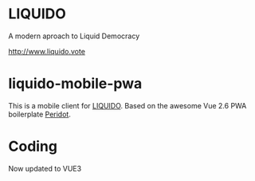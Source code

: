 # LIQUIDO

A modern aproach to Liquid Democracy

http://www.liquido.vote

# liquido-mobile-pwa

This is a mobile client for [LIQUIDO](http://www.liquido.vote). Based on the awesome Vue 2.6 PWA boilerplate [Peridot](https://github.com/Gingernaut/Peridot).

# Coding

Now updated to VUE3
